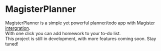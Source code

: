 # MagisterPlanner
MagisterPlanner is a simple yet powerful planner/todo app with [Magister intergration](/simplyGits/MagisterJS).
<br>With one click you can add homework to your to-do list.
<br>This project is still in development, with more features coming soon. Stay tuned!
